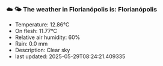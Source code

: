 ### ☁️ 🌤️  The weather in Florianópolis is: Florianópolis

- Temperature: 12.86°C
- On flesh: 11.77°C
- Relative air humidity: 60%
- Rain: 0.0 mm
- Description: Clear sky
- last updated: 2025-05-29T08:24:21.409335
